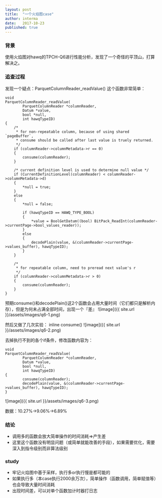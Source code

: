 ```yaml
---
layout: post
title:  "一个火焰图case"
author: interma
date:   2017-10-23
published: true
---
```


### 背景
使用火焰图对hawq的TPCH-Q6进行性能分析，发现了一个奇怪的平顶山，打算解决之。

### 追查过程
发现一个疑点：ParquetColumnReader_readValue() 这个函数非常简单：
```
void
ParquetColumnReader_readValue(
		ParquetColumnReader *columnReader,
		Datum *value,
		bool *null,
		int hawqTypeID)
{
	/*
	 * for non-repeatable column, because of using shared `pageBuffer`,
	 * consume should be called after last value is truely returned.
	 */
	if (columnReader->columnMetadata->r == 0)
	{
		consume(columnReader);
	}

	/* current definition level is used to determine null value */
	if (CurrentDefinitionLevel(columnReader) < columnReader->columnMetadata->d)
	{
		*null = true;
	}
	else
	{
		*null = false;

		if (hawqTypeID == HAWQ_TYPE_BOOL)
		{
			*value = BoolGetDatum((bool) BitPack_ReadInt(columnReader->currentPage->bool_values_reader));
		}
		else
		{
			decodePlain(value, &(columnReader->currentPage->values_buffer), hawqTypeID);
		}
	}
	
	/*
	 * for repeatable column, need to preread next value's r
	 */
	if (columnReader->columnMetadata->r > 0)
	{
		consume(columnReader);
	}
}
```

预期consume()和decodePlain()这2个函数会占用大量时间（它们都只是解析内存），但是为何未占满全部时间，出现一个『差』
![image]({{ site.url }}/assets/images/q6-1.png)

然后又做了几次实验：
inline consume()
![image]({{ site.url }}/assets/images/q6-2.png)

去掉执行不到的各个if条件，修改函数内容为：
```
void
ParquetColumnReader_readValue(
		ParquetColumnReader *columnReader,
		Datum *value,
		bool *null,
		int hawqTypeID)
{
		consume(columnReader);
		decodePlain(value, &(columnReader->currentPage->values_buffer), hawqTypeID);
}
```
![image]({{ site.url }}/assets/images/q6-3.png)

数据：10.27%->9.06%->6.89%

### 结论
* 调用多的函数会放大简单操作的时间消耗=>产生差
* 这里这个函数没有明显问题（或简单就能改善的手段），如果需要优化，需要深入到指令级别而非算法级别

### study
* 牢记火焰图中基于采样，执行多or执行慢是都可能的
* 如果执行多（本case执行2000余万次），简单操作（函数调用，简单赋值等）也会导致大量时间消耗
* 出现时间差，可以对单个函数加计时器打日志


